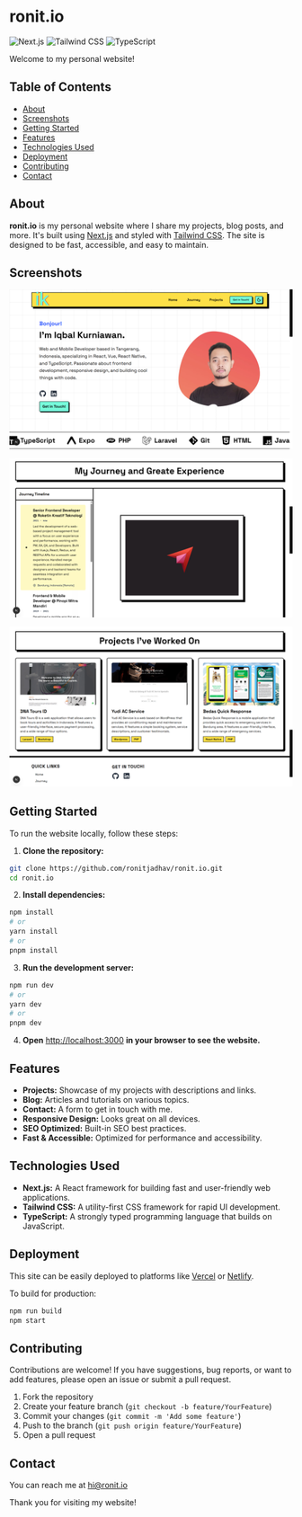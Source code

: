 # ronit.io

![Next.js](https://img.shields.io/badge/Next.js-000?style=for-the-badge&logo=nextdotjs&logoColor=white) ![Tailwind CSS](https://img.shields.io/badge/Tailwind_CSS-38B2AC?style=for-the-badge&logo=tailwind-css&logoColor=white) ![TypeScript](https://img.shields.io/badge/TypeScript-3178C6?style=for-the-badge&logo=typescript&logoColor=white)

Welcome to my personal website!

## Table of Contents

- [About](#about)
- [Screenshots](#screenshots)
- [Getting Started](#getting-started)
- [Features](#features)
- [Technologies Used](#technologies-used)
- [Deployment](#deployment)
- [Contributing](#contributing)
- [Contact](#contact)

## About

**ronit.io** is my personal website where I share my projects, blog posts, and more. It's built using [Next.js](https://nextjs.org) and styled with [Tailwind CSS](https://tailwindcss.com). The site is designed to be fast, accessible, and easy to maintain.

## Screenshots

<!-- If you have screenshots, add them here -->
<!-- ![Homepage Screenshot](./screenshots/homepage.png) -->

![Screenshot of the homepage of Ronit.io, showing the main layout and navigation](./screenshots/screenshot_home.png)

![Screenshot of the Journey page of Ronit.io, showcasing the timeline of personal milestones](./screenshots/screenshot_journey.png)

![Screenshot of the Projects page of Ronit.io, displaying a list of projects with descriptions and links](./screenshots/screenshot_projects.png)

## Getting Started

To run the website locally, follow these steps:

1. **Clone the repository:**

```bash
git clone https://github.com/ronitjadhav/ronit.io.git
cd ronit.io
```

2. **Install dependencies:**

```bash
npm install
# or
yarn install
# or
pnpm install
```

3. **Run the development server:**

```bash
npm run dev
# or
yarn dev
# or
pnpm dev
```

4. **Open** [http://localhost:3000](http://localhost:3000) **in your browser to see the website.**

## Features

- **Projects:** Showcase of my projects with descriptions and links.
- **Blog:** Articles and tutorials on various topics.
- **Contact:** A form to get in touch with me.
- **Responsive Design:** Looks great on all devices.
- **SEO Optimized:** Built-in SEO best practices.
- **Fast & Accessible:** Optimized for performance and accessibility.

## Technologies Used

- **Next.js:** A React framework for building fast and user-friendly web applications.
- **Tailwind CSS:** A utility-first CSS framework for rapid UI development.
- **TypeScript:** A strongly typed programming language that builds on JavaScript.

## Deployment

This site can be easily deployed to platforms like [Vercel](https://vercel.com/) or [Netlify](https://www.netlify.com/).

To build for production:

```bash
npm run build
npm start
```

## Contributing

Contributions are welcome! If you have suggestions, bug reports, or want to add features, please open an issue or submit a pull request.

1. Fork the repository
2. Create your feature branch (`git checkout -b feature/YourFeature`)
3. Commit your changes (`git commit -m 'Add some feature'`)
4. Push to the branch (`git push origin feature/YourFeature`)
5. Open a pull request

## Contact

You can reach me at [hi@ronit.io](mailto:hi@ronit.io)

Thank you for visiting my website!
